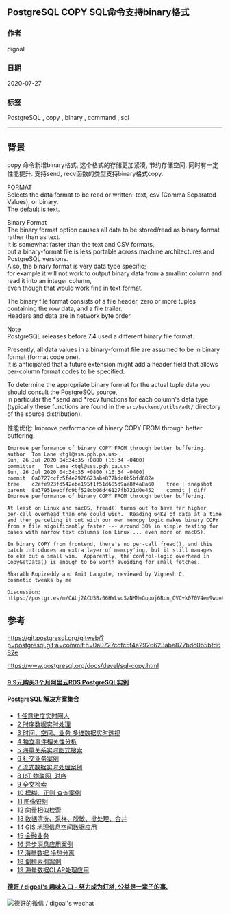 ## PostgreSQL COPY SQL命令支持binary格式  
        
### 作者        
digoal        
        
### 日期        
2020-07-27        
        
### 标签        
PostgreSQL , copy , binary , command , sql   
        
----        
        
## 背景        
  
copy 命令新增binary格式, 这个格式的存储更加紧凑, 节约存储空间, 同时有一定性能提升. 支持send, recv函数的类型支持binary格式copy.    
  
  
FORMAT  
Selects the data format to be read or written: text, csv (Comma Separated Values), or binary.   
The default is text.  
  
  
Binary Format  
The binary format option causes all data to be stored/read as binary format rather than as text.   
It is somewhat faster than the text and CSV formats,   
but a binary-format file is less portable across machine architectures and PostgreSQL versions.   
Also, the binary format is very data type specific;   
for example it will not work to output binary data from a smallint column and read it into an integer column,   
even though that would work fine in text format.  
  
The binary file format consists of a file header, zero or more tuples containing the row data, and a file trailer.   
Headers and data are in network byte order.  
  
Note  
PostgreSQL releases before 7.4 used a different binary file format.  
        
Presently, all data values in a binary-format file are assumed to be in binary format (format code one).   
It is anticipated that a future extension might add a header field that allows per-column format codes to be specified.  
  
To determine the appropriate binary format for the actual tuple data you should consult the PostgreSQL source,   
in particular the *send and *recv functions for each column's data type   
(typically these functions are found in the ```src/backend/utils/adt/``` directory of the source distribution).  
  
性能优化: Improve performance of binary COPY FROM through better buffering.  
  
```  
Improve performance of binary COPY FROM through better buffering.  
author	Tom Lane <tgl@sss.pgh.pa.us>	  
Sun, 26 Jul 2020 04:34:35 +0800 (16:34 -0400)  
committer	Tom Lane <tgl@sss.pgh.pa.us>	  
Sun, 26 Jul 2020 04:34:35 +0800 (16:34 -0400)  
commit	0a0727ccfc5f4e2926623abe877bdc0b5bfd682e  
tree	c2efe923fd542ebe195f1f51d685d9aa8f4a8a60	tree | snapshot  
parent	8a37951eebffd9bf528cb06d46127fb721d0e452	commit | diff  
Improve performance of binary COPY FROM through better buffering.  
  
At least on Linux and macOS, fread() turns out to have far higher  
per-call overhead than one could wish.  Reading 64KB of data at a time  
and then parceling it out with our own memcpy logic makes binary COPY  
from a file significantly faster --- around 30% in simple testing for  
cases with narrow text columns (on Linux ... even more on macOS).  
  
In binary COPY from frontend, there's no per-call fread(), and this  
patch introduces an extra layer of memcpy'ing, but it still manages  
to eke out a small win.  Apparently, the control-logic overhead in  
CopyGetData() is enough to be worth avoiding for small fetches.  
  
Bharath Rupireddy and Amit Langote, reviewed by Vignesh C,  
cosmetic tweaks by me  
  
Discussion: https://postgr.es/m/CALj2ACU5Bz06HWLwqSzNMN=Gupoj6Rcn_QVC+k070V4em9wu=A@mail.gmail.com  
```  
  
## 参考  
https://git.postgresql.org/gitweb/?p=postgresql.git;a=commit;h=0a0727ccfc5f4e2926623abe877bdc0b5bfd682e  
  
https://www.postgresql.org/docs/devel/sql-copy.html  
  
  
  
  
  
  
  
  
  
  
  
  
  
  
  
  
  
  
  
  
  
  
  
  
  
  
  
  
  
  
  
  
  
  
  
  
  
#### [9.9元购买3个月阿里云RDS PostgreSQL实例](https://www.aliyun.com/database/postgresqlactivity "57258f76c37864c6e6d23383d05714ea")
  
  
#### [PostgreSQL 解决方案集合](https://yq.aliyun.com/topic/118 "40cff096e9ed7122c512b35d8561d9c8")
- [1 任意维度实时圈人](https://yq.aliyun.com/topic/118 "40cff096e9ed7122c512b35d8561d9c8")
- [2 时序数据实时处理](https://yq.aliyun.com/topic/118 "40cff096e9ed7122c512b35d8561d9c8")
- [3 时间、空间、业务 多维数据实时透视](https://yq.aliyun.com/topic/118 "40cff096e9ed7122c512b35d8561d9c8")
- [4 独立事件相关性分析](https://yq.aliyun.com/topic/118 "40cff096e9ed7122c512b35d8561d9c8")
- [5 海量关系实时图式搜索](https://yq.aliyun.com/topic/118 "40cff096e9ed7122c512b35d8561d9c8")
- [6 社交业务案例](https://yq.aliyun.com/topic/118 "40cff096e9ed7122c512b35d8561d9c8")
- [7 流式数据实时处理案例](https://yq.aliyun.com/topic/118 "40cff096e9ed7122c512b35d8561d9c8")
- [8 IoT 物联网, 时序](https://yq.aliyun.com/topic/118 "40cff096e9ed7122c512b35d8561d9c8")
- [9 全文检索](https://yq.aliyun.com/topic/118 "40cff096e9ed7122c512b35d8561d9c8")
- [10 模糊、正则 查询案例](https://yq.aliyun.com/topic/118 "40cff096e9ed7122c512b35d8561d9c8")
- [11 图像识别](https://yq.aliyun.com/topic/118 "40cff096e9ed7122c512b35d8561d9c8")
- [12 向量相似检索](https://yq.aliyun.com/topic/118 "40cff096e9ed7122c512b35d8561d9c8")
- [13 数据清洗、采样、脱敏、批处理、合并](https://yq.aliyun.com/topic/118 "40cff096e9ed7122c512b35d8561d9c8")
- [14 GIS 地理信息空间数据应用](https://yq.aliyun.com/topic/118 "40cff096e9ed7122c512b35d8561d9c8")
- [15 金融业务](https://yq.aliyun.com/topic/118 "40cff096e9ed7122c512b35d8561d9c8")
- [16 异步消息应用案例](https://yq.aliyun.com/topic/118 "40cff096e9ed7122c512b35d8561d9c8")
- [17 海量数据 冷热分离](https://yq.aliyun.com/topic/118 "40cff096e9ed7122c512b35d8561d9c8")
- [18 倒排索引案例](https://yq.aliyun.com/topic/118 "40cff096e9ed7122c512b35d8561d9c8")
- [19 海量数据OLAP处理应用](https://yq.aliyun.com/topic/118 "40cff096e9ed7122c512b35d8561d9c8")
  
  
#### [德哥 / digoal's 趣味入口 - 努力成为灯塔, 公益是一辈子的事.](https://github.com/digoal/blog/blob/master/README.md "22709685feb7cab07d30f30387f0a9ae")
  
  
![德哥的微信 / digoal's wechat](../pic/digoal_weixin.jpg "f7ad92eeba24523fd47a6e1a0e691b59")
  
